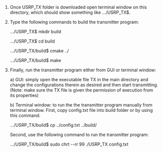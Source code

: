 1) Once USRP_TX folder is downloaded open terminal window on this directory, which should show something like .../USRP_TX$.
2) Type the following commands to build the transmitter program:

    .../USRP_TX$ mkdir build

    .../USRP_TX$ cd build

    .../USRP_TX/build$ cmake ../

    .../USRP_TX/build$ make

3) Finally, run the transmitter program either from GUI or terminal window:

     a) GUI: simply open the executable file TX in the main directory and change the configurations therein as desired and then start transmitting.
     (Note: make sure the TX file is given the permission of execution from its properties)

     b) Terminal window: to run the the transmitter program manually from terminal window. First, copy config.txt file into build folder or by using this command:
     
     .../USRP_TX/build$ cp ../config.txt ../build/

     Second, use the following command to run the transmitter program:

     .../USRP_TX/build$ sudo chrt --rr 99 ./USRP_TX config.txt


